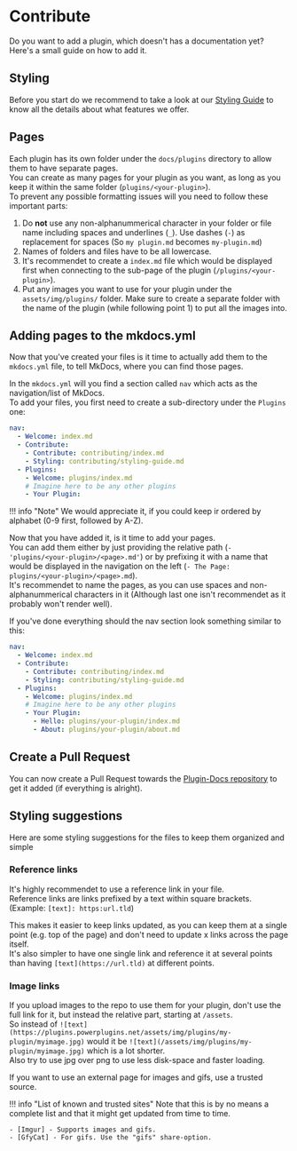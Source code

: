 [repo]: https://github.com/PowerPlugins/Plugins-Docs
[imgur]: https://imgur.com
[gfycat]: https://gfycat.com

# Contribute
Do you want to add a plugin, which doesn't has a documentation yet? Here's a small guide on how to add it.

## Styling
Before you start do we recommend to take a look at our [Styling Guide](styling-guide) to know all the details about what features we offer.

## Pages
Each plugin has its own folder under the `docs/plugins` directory to allow them to have separate pages.  
You can create as many pages for your plugin as you want, as long as you keep it within the same folder (`plugins/<your-plugin>`).  
To prevent any possible formatting issues will you need to follow these important parts:

1. Do **not** use any non-alphanummerical character in your folder or file name including spaces and underlines (`_`). Use dashes (`-`) as replacement for spaces (So `my plugin.md` becomes `my-plugin.md`)
2. Names of folders and files have to be all lowercase.
3. It's recommendet to create a `index.md` file which would be displayed first when connecting to the sub-page of the plugin (`/plugins/<your-plugin>`).
4. Put any images you want to use for your plugin under the `assets/img/plugins/` folder. Make sure to create a separate folder with the name of the plugin (while following point 1) to put all the images into.

## Adding pages to the mkdocs.yml
Now that you've created your files is it time to actually add them to the `mkdocs.yml` file, to tell MkDocs, where you can find those pages.

In the `mkdocs.yml` will you find a section called `nav` which acts as the navigation/list of MkDocs.  
To add your files, you first need to create a sub-directory under the `Plugins` one:

```yaml
nav:
  - Welcome: index.md
  - Contribute:
    - Contribute: contributing/index.md
    - Styling: contributing/styling-guide.md
  - Plugins:
    - Welcome: plugins/index.md
	# Imagine here to be any other plugins
	- Your Plugin:
```

!!! info "Note"
    We would appreciate it, if you could keep ir ordered by alphabet (0-9 first, followed by A-Z).

Now that you have added it, is it time to add your pages.  
You can add them either by just providing the relative path (`- 'plugins/<your-plugin>/<page>.md'`) or by prefixing it with a name that would be displayed in the navigation on the left (`- The Page: plugins/<your-plugin>/<page>.md`).  
It's recommendet to name the pages, as you can use spaces and non-alphanummerical characters in it (Although last one isn't recommendet as it probably won't render well).

If you've done everything should the nav section look something similar to this:  

```yaml
nav:
  - Welcome: index.md
  - Contribute:
    - Contribute: contributing/index.md
    - Styling: contributing/styling-guide.md
  - Plugins:
    - Welcome: plugins/index.md
	# Imagine here to be any other plugins
	- Your Plugin:
	  - Hello: plugins/your-plugin/index.md
	  - About: plugins/your-plugin/about.md
```

## Create a Pull Request
You can now create a Pull Request towards the [Plugin-Docs repository][repo] to get it added (if everything is alright).

## Styling suggestions
Here are some styling suggestions for the files to keep them organized and simple

### Reference links
It's highly recommendet to use a reference link in your file.  
Reference links are links prefixed by a text within square brackets. (Example: `[text]: https:url.tld`)

This makes it easier to keep links updated, as you can keep them at a single point (e.g. top of the page) and don't need to update x links across the page itself.  
It's also simpler to have one single link and reference it at several points than having `[text](https://url.tld)` at different points.

### Image links
If you upload images to the repo to use them for your plugin, don't use the full link for it, but instead the relative part, starting at `/assets`.  
So instead of `![text](https://plugins.powerplugins.net/assets/img/plugins/my-plugin/myimage.jpg)` would it be `![text](/assets/img/plugins/my-plugin/myimage.jpg)` which is a lot shorter.  
Also try to use jpg over png to use less disk-space and faster loading.

If you want to use an external page for images and gifs, use a trusted source.  

!!! info "List of known and trusted sites"
    Note that this is by no means a complete list and that it might get updated from time to time.
	
	- [Imgur] - Supports images and gifs.
	- [GfyCat] - For gifs. Use the "gifs" share-option.
